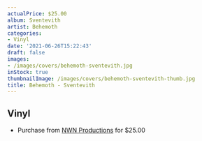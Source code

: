 ```yaml
---
actualPrice: $25.00
album: Sventevith
artist: Behemoth
categories:
- Vinyl
date: '2021-06-26T15:22:43'
draft: false
images:
- /images/covers/behemoth-sventevith.jpg
inStock: true
thumbnailImage: /images/covers/behemoth-sventevith-thumb.jpg
title: Behemoth - Sventevith
---
```


## Vinyl
* Purchase from [NWN Productions](http://shop.nwnprod.com/index.php?route=product/product&path=75&product_id=11189&sort=pd.name&order=ASC) for $25.00
